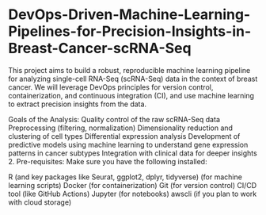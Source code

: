 # DevOps-Driven-Machine-Learning-Pipelines-for-Precision-Insights-in-Breast-Cancer-scRNA-Seq

This project aims to build a robust, reproducible machine learning pipeline for analyzing single-cell RNA-Seq (scRNA-Seq) data in the context of breast cancer. We will leverage DevOps principles for version control, containerization, and continuous integration (CI), and use machine learning to extract precision insights from the data.

Goals of the Analysis:
Quality control of the raw scRNA-Seq data
Preprocessing (filtering, normalization)
Dimensionality reduction and clustering of cell types
Differential expression analysis
Development of predictive models using machine learning to understand gene expression patterns in cancer subtypes
Integration with clinical data for deeper insights
2. Pre-requisites:
Make sure you have the following installed:

R (and key packages like Seurat, ggplot2, dplyr, tidyverse) (for machine learning scripts)
Docker (for containerization)
Git (for version control)
CI/CD tool (like GitHub Actions)
Jupyter (for notebooks)
awscli (if you plan to work with cloud storage)
